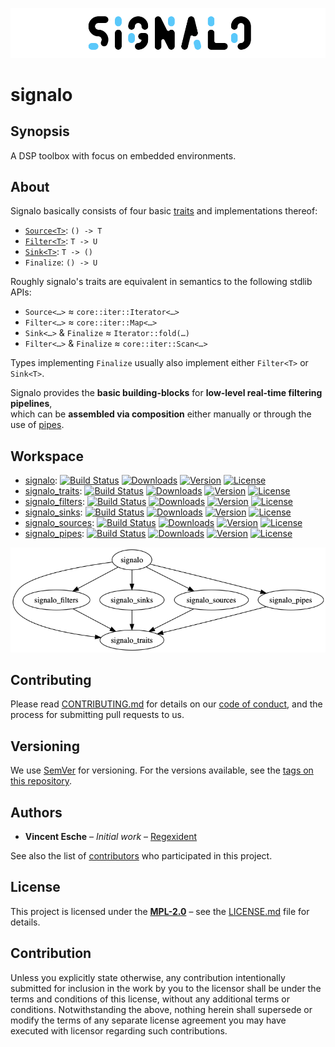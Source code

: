 ![jumbotron](./jumbotron.png)

# signalo

## Synopsis

A DSP toolbox with focus on embedded environments.

## About

Signalo basically consists of four basic [traits](traits) and implementations thereof:

- [`Source<T>`](sources): `() -> T`
- [`Filter<T>`](filters): `T -> U`
- [`Sink<T>`](sinks): `T -> ()`
- `Finalize`: `() -> U`

Roughly signalo's traits are equivalent in semantics to the following stdlib APIs:

- `Source<…>` ≈ `core::iter::Iterator<…>`
- `Filter<…>` ≈ `core::iter::Map<…>`
- `Sink<…>` & `Finalize` ≈ `Iterator::fold(…)`
- `Filter<…>` & `Finalize` ≈ `core::iter::Scan<…>`

Types implementing `Finalize` usually also implement either `Filter<T>` or `Sink<T>`.

Signalo provides the **basic building-blocks** for **low-level real-time filtering pipelines**,  
which can be **assembled via composition** either manually or through the use of [pipes](pipes).

## Workspace

-  [signalo](signalo): [![Build Status](http://img.shields.io/travis/signalo/signalo.svg?style=flat-square)](https://travis-ci.org/signalo/signalo)
[![Downloads](https://img.shields.io/crates/d/signalo.svg?style=flat-square)](https://crates.io/crates/signalo/)
[![Version](https://img.shields.io/crates/v/signalo.svg?style=flat-square)](https://crates.io/crates/signalo/)
[![License](https://img.shields.io/crates/l/signalo.svg?style=flat-square)](https://crates.io/crates/signalo/)
- [signalo_traits](traits): [![Build Status](http://img.shields.io/travis/signalo/signalo.svg?style=flat-square)](https://travis-ci.org/signalo/signalo)
[![Downloads](https://img.shields.io/crates/d/signalo_traits.svg?style=flat-square)](https://crates.io/crates/signalo_traits/)
[![Version](https://img.shields.io/crates/v/signalo_traits.svg?style=flat-square)](https://crates.io/crates/signalo_traits/)
[![License](https://img.shields.io/crates/l/signalo_traits.svg?style=flat-square)](https://crates.io/crates/signalo_traits/)
- [signalo_filters](filters): [![Build Status](http://img.shields.io/travis/signalo/signalo.svg?style=flat-square)](https://travis-ci.org/signalo/signalo)
[![Downloads](https://img.shields.io/crates/d/signalo_filters.svg?style=flat-square)](https://crates.io/crates/signalo_filters/)
[![Version](https://img.shields.io/crates/v/signalo_filters.svg?style=flat-square)](https://crates.io/crates/signalo_filters/)
[![License](https://img.shields.io/crates/l/signalo_filters.svg?style=flat-square)](https://crates.io/crates/signalo_filters/)
- [signalo_sinks](sinks): [![Build Status](http://img.shields.io/travis/signalo/signalo.svg?style=flat-square)](https://travis-ci.org/signalo/signalo)
[![Downloads](https://img.shields.io/crates/d/signalo_sinks.svg?style=flat-square)](https://crates.io/crates/signalo_sinks/)
[![Version](https://img.shields.io/crates/v/signalo_sinks.svg?style=flat-square)](https://crates.io/crates/signalo_sinks/)
[![License](https://img.shields.io/crates/l/signalo_sinks.svg?style=flat-square)](https://crates.io/crates/signalo_sinks/)
- [signalo_sources](sources): [![Build Status](http://img.shields.io/travis/signalo/signalo.svg?style=flat-square)](https://travis-ci.org/signalo/signalo)
[![Downloads](https://img.shields.io/crates/d/signalo_sources.svg?style=flat-square)](https://crates.io/crates/signalo_sources/)
[![Version](https://img.shields.io/crates/v/signalo_sources.svg?style=flat-square)](https://crates.io/crates/signalo_sources/)
[![License](https://img.shields.io/crates/l/signalo_sources.svg?style=flat-square)](https://crates.io/crates/signalo_sources/)
- [signalo_pipes](pipes): [![Build Status](http://img.shields.io/travis/signalo/signalo.svg?style=flat-square)](https://travis-ci.org/signalo/signalo)
[![Downloads](https://img.shields.io/crates/d/signalo_pipes.svg?style=flat-square)](https://crates.io/crates/signalo_pipes/)
[![Version](https://img.shields.io/crates/v/signalo_pipes.svg?style=flat-square)](https://crates.io/crates/signalo_pipes/)
[![License](https://img.shields.io/crates/l/signalo_pipes.svg?style=flat-square)](https://crates.io/crates/signalo_pipes/)

![](dependencies.png)

## Contributing

Please read [CONTRIBUTING.md](../CONTRIBUTING.md) for details on our [code of conduct](https://www.rust-lang.org/conduct.html),
and the process for submitting pull requests to us.

## Versioning

We use [SemVer](http://semver.org/) for versioning. For the versions available, see the [tags on this repository](https://github.com/signalo/signalo/tags).

## Authors

* **Vincent Esche** – *Initial work* – [Regexident](https://github.com/Regexident)

See also the list of [contributors](https://github.com/signalo/signalo/contributors) who participated in this project.

## License

This project is licensed under the [**MPL-2.0**](https://www.tldrlegal.com/l/mpl-2.0) – see the [LICENSE.md](LICENSE.md) file for details.

## Contribution

Unless you explicitly state otherwise, any contribution intentionally submitted for inclusion in the work by you to the licensor shall be under the terms and conditions of this license, without any additional terms or conditions. Notwithstanding the above, nothing herein shall supersede or modify the terms of any separate license agreement you may have executed with licensor regarding such contributions.
